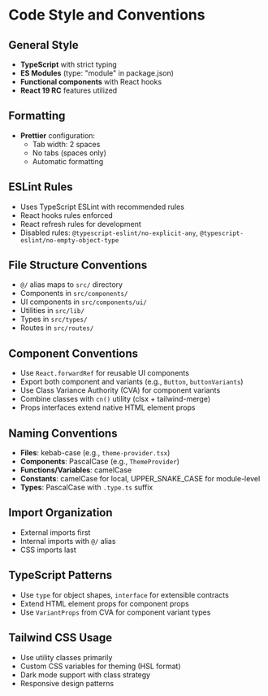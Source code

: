 # Code Style and Conventions

## General Style
- **TypeScript** with strict typing
- **ES Modules** (type: "module" in package.json)
- **Functional components** with React hooks
- **React 19 RC** features utilized

## Formatting
- **Prettier** configuration:
  - Tab width: 2 spaces
  - No tabs (spaces only)
  - Automatic formatting

## ESLint Rules
- Uses TypeScript ESLint with recommended rules
- React hooks rules enforced
- React refresh rules for development
- Disabled rules: `@typescript-eslint/no-explicit-any`, `@typescript-eslint/no-empty-object-type`

## File Structure Conventions
- `@/` alias maps to `src/` directory
- Components in `src/components/`
- UI components in `src/components/ui/`
- Utilities in `src/lib/`
- Types in `src/types/`
- Routes in `src/routes/`

## Component Conventions
- Use `React.forwardRef` for reusable UI components
- Export both component and variants (e.g., `Button`, `buttonVariants`)
- Use Class Variance Authority (CVA) for component variants
- Combine classes with `cn()` utility (clsx + tailwind-merge)
- Props interfaces extend native HTML element props

## Naming Conventions
- **Files**: kebab-case (e.g., `theme-provider.tsx`)
- **Components**: PascalCase (e.g., `ThemeProvider`)
- **Functions/Variables**: camelCase
- **Constants**: camelCase for local, UPPER_SNAKE_CASE for module-level
- **Types**: PascalCase with `.type.ts` suffix

## Import Organization
- External imports first
- Internal imports with `@/` alias
- CSS imports last

## TypeScript Patterns
- Use `type` for object shapes, `interface` for extensible contracts
- Extend HTML element props for component props
- Use `VariantProps` from CVA for component variant types

## Tailwind CSS Usage
- Use utility classes primarily
- Custom CSS variables for theming (HSL format)
- Dark mode support with class strategy
- Responsive design patterns